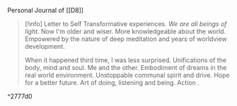 
Personal Journal of [[D8]]

> [!info] Letter to Self
> Transformative experiences. _We are all beings of light._ Now I'm older and wiser. More knowledgeable about the world. Empowered by the nature of deep meditation and years of worldview development.
> 
> When it happened third time, I was less surprised. Unifications of the body, mind and soul. Me and the other. Embodiment of dreams in the real world environment. Unstoppable communal spirit and drive. Hope for a better future. Art of doing, listening and being. Action .

^2777d0

